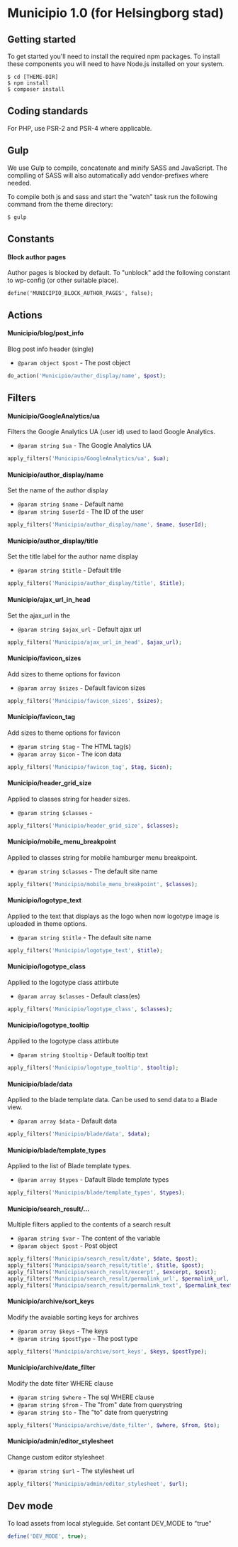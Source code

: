 # Municipio 1.0 (for Helsingborg stad)

## Getting started
To get started you'll need to install the required npm packages. To install these components you will need to have Node.js installed on your system.

```
$ cd [THEME-DIR]
$ npm install
$ composer install
```

## Coding standards
For PHP, use PSR-2 and PSR-4 where applicable.

## Gulp
We use Gulp to compile, concatenate and minify SASS and JavaScript.
The compiling of SASS will also automatically add vendor-prefixes where needed.

To compile both js and sass and start the "watch" task run the following command from the theme directory:
```
$ gulp
```

## Constants

#### Block author pages
Author pages is blocked by default. To "unblock" add the following constant to wp-config (or other suitable place).

```
define('MUNICIPIO_BLOCK_AUTHOR_PAGES', false);
```

## Actions

#### Municipio/blog/post_info

Blog post info header (single)

- ```@param object $post``` - The post object

```php
do_action('Municipio/author_display/name', $post);
```

## Filters

#### Municipio/GoogleAnalytics/ua
Filters the Google Analytics UA (user id) used to laod Google Analytics.

- ```@param string $ua``` - The Google Analytics UA

```php
apply_filters('Municipio/GoogleAnalytics/ua', $ua);
```

#### Municipio/author_display/name
Set the name of the author display

- ```@param string $name``` - Default name
- ```@param string $userId``` - The ID of the user

```php
apply_filters('Municipio/author_display/name', $name, $userId);
```

#### Municipio/author_display/title
Set the title label for the author name display

- ```@param string $title``` - Default title

```php
apply_filters('Municipio/author_display/title', $title);
```

#### Municipio/ajax_url_in_head
Set the ajax_url in the <head>

- ```@param string $ajax_url``` - Default ajax url

```php
apply_filters('Municipio/ajax_url_in_head', $ajax_url);
```

#### Municipio/favicon_sizes
Add sizes to theme options for favicon

- ```@param array $sizes``` - Default favicon sizes

```php
apply_filters('Municipio/favicon_sizes', $sizes);
```

#### Municipio/favicon_tag
Add sizes to theme options for favicon

- ```@param string $tag``` - The HTML tag(s)
- ```@param array $icon``` - The icon data

```php
apply_filters('Municipio/favicon_tag', $tag, $icon);
```

#### Municipio/header_grid_size
Applied to classes string for header sizes.

- ```@param string $classes``` - 

```php
apply_filters('Municipio/header_grid_size', $classes);
```


#### Municipio/mobile_menu_breakpoint
Applied to classes string for mobile hamburger menu breakpoint. 

- ```@param string $classes``` - The default site name

```php
apply_filters('Municipio/mobile_menu_breakpoint', $classes);
```


#### Municipio/logotype_text
Applied to the text that displays as the logo when now logotype image is uploaded in theme options.

- ```@param string $title``` - The default site name

```php
apply_filters('Municipio/logotype_text', $title);
```

#### Municipio/logotype_class
Applied to the logotype class attirbute

- ```@param array $classes``` - Default class(es)

```php
apply_filters('Municipio/logotype_class', $classes);
```

#### Municipio/logotype_tooltip
Applied to the logotype class attirbute

- ```@param string $tooltip``` - Default tooltip text

```php
apply_filters('Municipio/logotype_tooltip', $tooltip);
```

#### Municipio/blade/data
Applied to the blade template data. Can be used to send data to a Blade view.

- ```@param array $data``` - Dafault data

```php
apply_filters('Municipio/blade/data', $data);
```

#### Municipio/blade/template_types
Applied to the list of Blade template types.

- ```@param array $types``` - Dafault Blade template types

```php
apply_filters('Municipio/blade/template_types', $types);
```

#### Municipio/search_result/…
Multiple filters applied to the contents of a search result

- ```@param string $var``` - The content of the variable
- ```@param object $post``` - Post object

```php
apply_filters('Municipio/search_result/date', $date, $post);
apply_filters('Municipio/search_result/title', $title, $post);
apply_filters('Municipio/search_result/excerpt', $excerpt, $post);
apply_filters('Municipio/search_result/permalink_url', $permalink_url, $post);
apply_filters('Municipio/search_result/permalink_text', $permalink_text, $post);
```

#### Municipio/archive/sort_keys
Modify the avaiable sorting keys for archives

- ```@param array $keys``` - The keys
- ```@param string $postType``` - The post type

```php
apply_filters('Municipio/archive/sort_keys', $keys, $postType);
```

#### Municipio/archive/date_filter
Modify the date filter WHERE clause

- ```@param string $where``` - The sql WHERE clause
- ```@param string $from``` - The "from" date from querystring
- ```@param string $to``` - The "to" date from querystring

```php
apply_filters('Municipio/archive/date_filter', $where, $from, $to);
```

#### Municipio/admin/editor_stylesheet
Change custom editor stylesheet

- ```@param string $url``` - The stylesheet url

```php
apply_filters('Municipio/admin/editor_stylesheet', $url);
```

## Dev mode
To load assets from local styleguide. Set contant DEV_MODE to "true"

```php
define('DEV_MODE', true);
```
